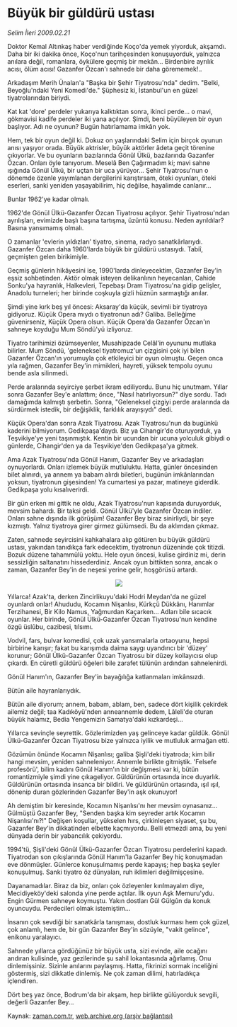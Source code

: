 # Büyük bir güldürü ustası

*Selim İleri 2009.02.21*

<tr><td class="metin" colspan="2" style="padding-top: 20px; padding-left: 5px; padding-right: 10px;">Doktor Kemal Altınkaş haber verdiğinde Koço'da yemek yiyorduk, akşamdı. Daha bir iki dakika önce, Koço'nun tarihçesinden konuşuyorduk, yalnızca anılara değil, romanlara, öykülere geçmiş bir mekân... Birdenbire ayrılık acısı, ölüm acısı! Gazanfer Özcan'ı sahnede bir daha görememek!..</td></tr><tr><td class="metin" colspan="2" style="padding-top: 20px; padding-left: 5px; padding-right: 10px;"><p>Arkadaşım Merih Ünalan'a "Başka bir Şehir Tiyatrosu'nda" dedim. "Belki, Beyoğlu'ndaki Yeni Komedi'de." Şüphesiz ki, İstanbul'un en güzel tiyatrolarından biriydi.
<p>Kat kat 'dore' perdeler yukarıya kalktıktan sonra, ikinci perde... o mavi, gökmavisi kadife perdeler iki yana açılıyor. Şimdi, beni büyüleyen bir oyun başlıyor. Adı ne oyunun? Bugün hatırlamama imkân yok.
<p>Hem, tek bir oyun değil ki. Dokuz on yaşlarındaki Selim için birçok oyunun anısı yaşıyor orada. Büyük aktrisler, büyük aktörler âdeta geçit törenine çıkıyorlar. Ve bu oyunların bazılarında Gönül Ülkü, bazılarında Gazanfer Özcan. Onları öyle tanıyorum. Meselâ Ben Çağırmadım ki; mavi sahne ışığında Gönül Ülkü, bir uçtan bir uca yürüyor... Şehir Tiyatrosu'nun o dönemde özenle yayımlanan dergilerini karıştırsam, öteki oyunları, öteki eserleri, sanki yeniden yaşayabilirim, hiç değilse, hayalimde canlanır...
<p>Bunlar 1962'ye kadar olmalı.
<p>1962'de Gönül Ülkü-Gazanfer Özcan Tiyatrosu açılıyor. Şehir Tiyatrosu'ndan ayrılışları, evimizde başlı başına tartışma, üzüntü konusu. Neden ayrıldılar? Basına yansımamış olmalı.
<p>O zamanlar 'evlerin yıldızları' tiyatro, sinema, radyo sanatkârlarıydı. Gazanfer Özcan daha 1960'larda büyük bir güldürü ustasıydı. Tabiî, geçmişten gelen birikimiyle.
<p>Geçmiş günlerin hikâyesini ise, 1990'larda dinleyecektim, Gazanfer Bey'in eşsiz sohbetinden. Aktör olmak isteyen delikanlının heyecanları, Cahide Sonku'ya hayranlık, Halkevleri, Tepebaşı Dram Tiyatrosu'na gidip gelişler, Anadolu turneleri; her birinde coşkuyla gizli hüznün sarmaştığı anılar.
<p>Şimdi yine kırk beş yıl öncesi: Aksaray'da küçük, sevimli bir tiyatroya gidiyoruz. Küçük Opera mıydı o tiyatronun adı? Galiba. Belleğime güvenirseniz, Küçük Opera olsun. Küçük Opera'da Gazanfer Özcan'ın sahneye koyduğu Mum Söndü'yü izliyoruz.
<p>Tiyatro tarihimizi özümseyenler, Musahipzade Celâl'in oyununu mutlaka bilirler. Mum Söndü, 'geleneksel tiyatromuz'un çizgisini çok iyi bilen Gazanfer Özcan'ın yorumuyla çok etkileyici bir oyun olmuştu. Geçen onca yıla rağmen, Gazanfer Bey'in mimikleri, hayreti, yüksek tempolu oyunu bende asla silinmedi.
<p>Perde aralarında seyirciye şerbet ikram ediliyordu. Bunu hiç unutmam. Yıllar sonra Gazanfer Bey'e anlattım; önce, "Nasıl hatırlıyorsun?" diye sordu. Tadı damağımda kalmıştı şerbetin. Sonra, "Geleneksel çizgiyi perde aralarında da sürdürmek istedik, bir değişiklik, farklılık arayışıydı" dedi.
<p>Küçük Opera'dan sonra Azak Tiyatrosu. Azak Tiyatrosu'nun da bugünkü kaderini bilmiyorum. Gedikpaşa'daydı. Biz ya Cihangir'de oturuyorduk, ya Teşvikiye'ye yeni taşınmıştık. Kentin bir ucundan bir ucuna yolculuk gibiydi o günlerde, Cihangir'den ya da Teşvikiye'den Gedikpaşa'ya gitmek.
<p>Ama Azak Tiyatrosu'nda Gönül Hanım, Gazanfer Bey ve arkadaşları oynuyorlardı. Onları izlemek büyük mutluluktu. Hatta, günler öncesinden bilet alınırdı, ya annem ya babam alırdı biletleri, bugünün imkânlarından yoksun, tiyatronun gişesinden! Ya cumartesi ya pazar, matineye giderdik. Gedikpaşa yolu kısalıverirdi.
<p>Bir gün erken mi gittik ne oldu, Azak Tiyatrosu'nun kapısında duruyorduk, mevsim bahardı. Bir taksi geldi. Gönül Ülkü'yle Gazanfer Özcan indiler. Onları sahne dışında ilk görüşüm! Gazanfer Bey biraz sinirliydi, bir şeye kızmıştı. Yalnız tiyatroya girer girmez gülümsedi. Bu da aklımdan çıkmaz.
<p>Zaten, sahnede seyircisini kahkahalara alıp götüren bu büyük güldürü ustası, yakından tanıdıkça fark edecektim, tiyatronun düzeninde çok titizdi. Bozuk düzene tahammülü yoktu. Hele oyun öncesi, kulise girdiniz mi, derin sessizliğin saltanatını hissederdiniz. Ancak oyun bittikten sonra, ancak o zaman, Gazanfer Bey'in de neşesi yerine gelir, hoşgörüsü artardı.
<p><p align="center"><img src="http://web.archive.org/web/20090225050451im_/http://medya.zaman.com.tr/2009/02/21/ozcan01.jpg"/>
<p>Yıllarca! Azak'ta, derken Zincirlikuyu'daki Hodri Meydan'da ne güzel oyunlardı onlar! Ahududu, Kocamın Nişanlısı, Kürkçü Dükkânı, Hanımlar Terzihanesi, Bir Kilo Namus, Yağmurdan Kaçarken... Adları bile sıcacık oyunlar. Her birinde, Gönül Ülkü-Gazanfer Özcan Tiyatrosu'nun kendine özgü üslûbu, cazibesi, tılsımı.
<p>Vodvil, fars, bulvar komedisi, çok uzak yansımalarla ortaoyunu, hepsi birbirine karışır; fakat bu karışımda daima saygı uyandırıcı bir 'düzey' korunur; Gönül Ülkü-Gazanfer Özcan Tiyatrosu bir düzey kollayıcısı olup çıkardı. En cüretli güldürü öğeleri bile zarafet tülünün ardından sahnelenirdi.
<p>Gönül Hanım'ın, Gazanfer Bey'in bayağılığa katlanmaları imkânsızdı.
<p>Bütün aile hayranlarıydık.
<p>Bütün aile diyorum; annem, babam, ablam, ben, sadece dört kişilik çekirdek ailemiz değil; taa Kadıköyü'nden anneannemle dedem, Lâleli'de oturan büyük halamız, Bedia Yengemizin Samatya'daki kızkardeşi...
<p>Yıllarca sevinçle seyrettik. Gözlerimizden yaş gelinceye kadar güldük. Gönül Ülkü-Gazanfer Özcan Tiyatrosu bize yalnızca iyilik ve mutluluk armağan etti.
<p>Gözümün önünde Kocamın Nişanlısı; galiba Şişli'deki tiyatroda; kim bilir hangi mevsim, yeniden sahneleniyor. Annemle birlikte gitmiştik. 'Felsefe profesörü', bilim kadını Gönül Hanım'ın bir değişmesi var ki, bütün romantizmiyle şimdi yine çıkageliyor. Güldürünün ortasında ince duyarlık. Güldürünün ortasında insanca bir bildiri. Ve güldürünün ortasında, ışıl ışıl, dönenip duran gözlerinden Gazanfer Bey'in aşk okunuyor!
<p>Ah demiştim bir keresinde, Kocamın Nişanlısı'nı her mevsim oynasanız... Gülmüştü Gazanfer Bey, "Senden başka kim seyreder artık Kocamın Nişanlısı'nı?!" Değişen koşullar, yükselen hırs, çirkinleşen siyaset, şu bu, Gazanfer Bey'in dikkatinden elbette kaçmıyordu. Belli etmezdi ama, bu yeni dünyada derin bir yabancılık çekiyordu.
<p>1994'tü, Şişli'deki Gönül Ülkü-Gazanfer Özcan Tiyatrosu perdelerini kapadı. Tiyatrodan son çıkışlarında Gönül Hanım'la Gazanfer Bey hiç konuşmadan eve dönmüşler. Günlerce konuşulmamış perde kapayış; hep başka şeyler konuşulmuş. Sanki tiyatro öz dünyaları, ruh iklimleri değilmişçesine.
<p>Dayanamadılar. Biraz da biz, onları çok özleyenler kırılmayalım diye, Mecidiyeköy'deki salonda yine perde açtılar. İlk oyun Aşk Memuru'ydu. Engin Gürmen sahneye koymuştu. Yakın dostları Gül Gülgûn da konuk oyuncuydu. Perdecileri olmak istemiştim...
<p>İnsanın çok sevdiği bir sanatkârla tanışması, dostluk kurması hem çok güzel, çok anlamlı, hem de, bir gün Gazanfer Bey'in sözüyle, "vakit gelince", enikonu yaralayıcı.
<p>Sahnede yıllarca gördüğünüz bir büyük usta, sizi evinde, aile ocağını andıran kulisinde, yaz gezilerinde şu sahil lokantasında ağırlamış. Onu dinlemişsiniz. Sizinle anılarını paylaşmış. Hatta, fikrinizi sormak inceliğini göstermiş, sizi dikkatle dinlemiş. Ne çok zaman dilimi, hatırladıkça içlendiren.
<p>Dört beş yaz önce, Bodrum'da bir akşam, hep birlikte gülüyorduk sevgili, değerli Gazanfer Bey...<br/></p></p></p></p></p></p></p></p></p></p></p></p></p></p></p></p></p></p></p></p></p></p></p></p></p></p></p></p></p></td></tr>

Kaynak: [zaman.com.tr](http://zaman.com.tr/yazar.do?yazino=817436), [web.archive.org (arşiv bağlantısı)](http://web.archive.org/web/20090225050451/http://www.zaman.com.tr:80/yazar.do?yazino=817436)
